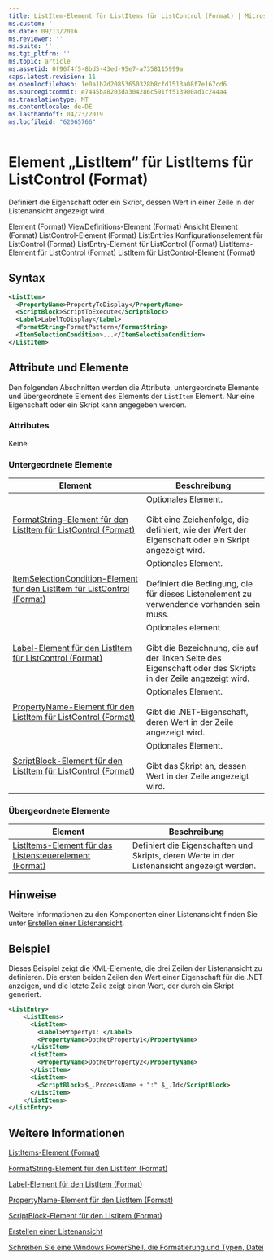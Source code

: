 ```yaml
---
title: ListItem-Element für ListItems für ListControl (Format) | Microsoft-Dokumentation
ms.custom: ''
ms.date: 09/13/2016
ms.reviewer: ''
ms.suite: ''
ms.tgt_pltfrm: ''
ms.topic: article
ms.assetid: 0f96f4f5-8bd5-43ed-95e7-a7358115999a
caps.latest.revision: 11
ms.openlocfilehash: 1e0a1b2d20853650328b8cfd1513a08f7e167cd6
ms.sourcegitcommit: e7445ba8203da304286c591ff513900ad1c244a4
ms.translationtype: MT
ms.contentlocale: de-DE
ms.lasthandoff: 04/23/2019
ms.locfileid: "62065766"
---
```

# <a name="listitem-element-for-listitems-for-listcontrol-format"></a>Element „ListItem“ für ListItems für ListControl (Format)

Definiert die Eigenschaft oder ein Skript, dessen Wert in einer Zeile in der Listenansicht angezeigt wird.

Element (Format) ViewDefinitions-Element (Format) Ansicht Element (Format) ListControl-Element (Format) ListEntries Konfigurationselement für ListControl (Format) ListEntry-Element für ListControl (Format) ListItems-Element für ListControl (Format) ListItem für ListControl-Element (Format)

## <a name="syntax"></a>Syntax

```xml
<ListItem>
  <PropertyName>PropertyToDisplay</PropertyName>
  <ScriptBlock>ScriptToExecute</ScriptBlock>
  <Label>LabelToDisplay</Label>
  <FormatString>FormatPattern</FormatString>
  <ItemSelectionCondition>...</ItemSelectionCondition>
</ListItem>
```

## <a name="attributes-and-elements"></a>Attribute und Elemente

Den folgenden Abschnitten werden die Attribute, untergeordnete Elemente und übergeordnete Element des Elements der `ListItem` Element. Nur eine Eigenschaft oder ein Skript kann angegeben werden.

### <a name="attributes"></a>Attributes

Keine

### <a name="child-elements"></a>Untergeordnete Elemente

|Element|Beschreibung|
|-------------|-----------------|
|[FormatString-Element für den ListItem für ListControl (Format)](./formatstring-element-for-listitem-for-listcontrol-format.md)|Optionales Element.<br /><br /> Gibt eine Zeichenfolge, die definiert, wie der Wert der Eigenschaft oder ein Skript angezeigt wird.|
|[ItemSelectionCondition-Element für den ListItem für ListControl (Format)](./itemselectioncondition-element-for-listitem-for-listcontrol-format.md)|Optionales Element.<br /><br /> Definiert die Bedingung, die für dieses Listenelement zu verwendende vorhanden sein muss.|
|[Label-Element für den ListItem für ListControl (Format)](./label-element-for-listitem-for-listcontrol-format.md)|Optionales element<br /><br /> Gibt die Bezeichnung, die auf der linken Seite des Eigenschaft oder des Skripts in der Zeile angezeigt wird.|
|[PropertyName-Element für den ListItem für ListControl (Format)](./propertyname-element-for-listitem-for-listcontrol-format.md)|Optionales Element.<br /><br /> Gibt die .NET-Eigenschaft, deren Wert in der Zeile angezeigt wird.|
|[ScriptBlock-Element für den ListItem für ListControl (Format)](./scriptblock-element-for-listitem-for-listcontrol-format.md)|Optionales Element.<br /><br /> Gibt das Skript an, dessen Wert in der Zeile angezeigt wird.|

### <a name="parent-elements"></a>Übergeordnete Elemente

|Element|Beschreibung|
|-------------|-----------------|
|[ListItems-Element für das Listensteuerelement (Format)](./listitems-element-for-listentry-for-listcontrol-format.md)|Definiert die Eigenschaften und Skripts, deren Werte in der Listenansicht angezeigt werden.|

## <a name="remarks"></a>Hinweise

Weitere Informationen zu den Komponenten einer Listenansicht finden Sie unter [Erstellen einer Listenansicht](./creating-a-list-view.md).

## <a name="example"></a>Beispiel

Dieses Beispiel zeigt die XML-Elemente, die drei Zeilen der Listenansicht zu definieren. Die ersten beiden Zeilen den Wert einer Eigenschaft für die .NET anzeigen, und die letzte Zeile zeigt einen Wert, der durch ein Skript generiert.

```xml
<ListEntry>
    <ListItems>
      <ListItem>
        <Label>Property1: </Label>
        <PropertyName>DotNetProperty1</PropertyName>
      </ListItem>
      <ListItem>
        <PropertyName>DotNetProperty2</PropertyName>
      </ListItem>
      <ListItem>
        <ScriptBlock>$_.ProcessName + ":" $_.Id</ScriptBlock>
      </ListItem>
    </ListItems>
</ListEntry>

```

## <a name="see-also"></a>Weitere Informationen

[ListItems-Element (Format)](./listitems-element-for-listentry-for-listcontrol-format.md)

[FormatString-Element für den ListItem (Format)](./formatstring-element-for-listitem-for-listcontrol-format.md)

[Label-Element für den ListItem (Format)](./label-element-for-listitem-for-listcontrol-format.md)

[PropertyName-Element für den ListItem (Format)](./propertyname-element-for-listitem-for-listcontrol-format.md)

[ScriptBlock-Element für den ListItem (Format)](./scriptblock-element-for-listitem-for-listcontrol-format.md)

[Erstellen einer Listenansicht](./creating-a-list-view.md)

[Schreiben Sie eine Windows PowerShell, die Formatierung und Typen, Datei](./writing-a-powershell-formatting-file.md)
